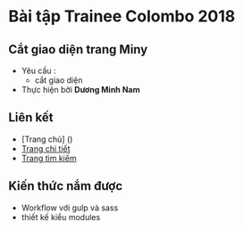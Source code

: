 # Bài tập Trainee Colombo 2018
## Cắt giao diện trang Miny 
- Yêu cầu :
    - cắt giao diện
- Thực hiện bởi __Dương Minh Nam__

## Liên kết
- [Trang chủ] ()
- [Trang chi tiết]()
- [Trang tìm kiếm]()

## Kiến thức nắm được
- Workflow với gulp và sass
- thiết kế kiểu modules